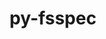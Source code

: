 ---
title: "py-fsspec"
layout: cache
categories: [package, v0.20.3]
meta: {"versions": ["2023.1.0"], "compilers": ["gcc@=11.4.0"], "oss": ["ubuntu22.04"], "platforms": ["linux"], "targets": ["x86_64_v3"], "stacks": ["ml-linux-x86_64-cpu", "ml-linux-x86_64-cuda", "ml-linux-x86_64-rocm", "root"], "num_specs": 1, "num_specs_by_stack": {"ml-linux-x86_64-rocm": 1, "root": 1, "ml-linux-x86_64-cuda": 1, "ml-linux-x86_64-cpu": 1}}
spec_details: [{"hash": "dev5vcojbygvgohdnfbqonpbkv5omyva", "compiler": "gcc@=11.4.0", "versions": ["2023.1.0"], "os": "ubuntu22.04", "platform": "linux", "target": "x86_64_v3", "variants": ["build_system=python_pip", "+http"], "stacks": ["ml-linux-x86_64-rocm", "root", "ml-linux-x86_64-cuda", "ml-linux-x86_64-cpu"], "size": "-", "tarball": "https://binaries.spack.io/releases/v0.20.3/build_cache/linux-ubuntu22.04-x86_64_v3/gcc-11.4.0/py-fsspec-2023.1.0/linux-ubuntu22.04-x86_64_v3-gcc-11.4.0-py-fsspec-2023.1.0-dev5vcojbygvgohdnfbqonpbkv5omyva.spack"}]
---